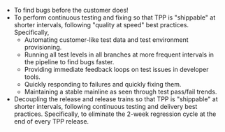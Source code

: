 - To find bugs before the customer does!
- To perform continuous testing and fixing so that TPP is "shippable" at shorter intervals, following "quality at speed" best practices. Specifically,
    - Automating customer-like test data and test environment provisioning.
    - Running all test levels in all branches at more frequent intervals in the pipeline to find bugs faster.
    - Providing immediate feedback loops on test issues in developer tools.
    - Quickly responding to failures and quickly fixing them.
    - Maintaining a stable mainline as seen through test pass/fail trends.
- Decoupling the release and release trains so that TPP is "shippable" at shorter intervals, following continuous testing and delivery best practices. Specifically, to eliminate the 2-week regression cycle at the end of every TPP release.
